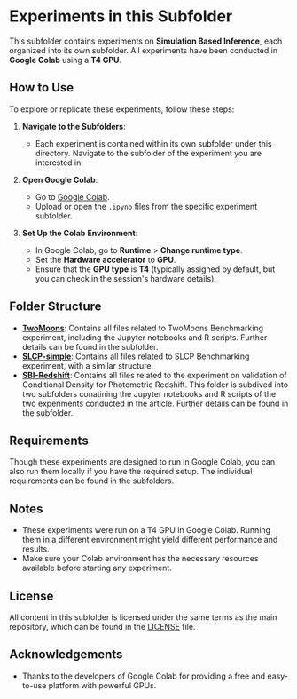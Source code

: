 # Experiments in this Subfolder

This subfolder contains experiments on **Simulation Based Inference**, each organized into its own subfolder. All experiments have been conducted in **Google Colab** using a **T4 GPU**.

## How to Use

To explore or replicate these experiments, follow these steps:

1. **Navigate to the Subfolders**:
    - Each experiment is contained within its own subfolder under this directory. Navigate to the subfolder of the experiment you are interested in.

2. **Open Google Colab**:
    - Go to [Google Colab](https://colab.research.google.com/).
    - Upload or open the `.ipynb` files from the specific experiment subfolder.

3. **Set Up the Colab Environment**:
    - In Google Colab, go to **Runtime** > **Change runtime type**.
    - Set the **Hardware accelerator** to **GPU**.
    - Ensure that the **GPU type** is **T4** (typically assigned by default, but you can check in the session's hardware details).

## Folder Structure

- **[TwoMoons](https://github.com/anirbanc96/ECMMD-CondTwoSamp/tree/main/Simulation%20Based%20Inference/TwoMoons)**: Contains all files related to TwoMoons Benchmarking experiment, including the Jupyter notebooks and R scripts. Further details can be found in the subfolder.
- **[SLCP-simple](https://github.com/anirbanc96/ECMMD-CondTwoSamp/tree/main/Simulation%20Based%20Inference/SLCP-Simple)**: Contains all files related to SLCP Benchmarking experiment, with a similar structure.
- **[SBI-Redshift](https://github.com/anirbanc96/ECMMD-CondTwoSamp/tree/main/Simulation%20Based%20Inference/SBI-Redshift)**: Contains all files related to the experiment on validation of Conditional Density for Photometric Redshift. This folder is subdived into two subfolders conatining the Jupyter notebooks and R scripts of the two experiments conducted in the article. Further details can be found in the subfolder. 

## Requirements

Though these experiments are designed to run in Google Colab, you can also run them locally if you have the required setup. The individual requirements can be found in the subfolders.

## Notes

- These experiments were run on a T4 GPU in Google Colab. Running them in a different environment might yield different performance and results.
- Make sure your Colab environment has the necessary resources available before starting any experiment.

## License

All content in this subfolder is licensed under the same terms as the main repository, which can be found in the [LICENSE](../LICENSE) file.

## Acknowledgements

- Thanks to the developers of Google Colab for providing a free and easy-to-use platform with powerful GPUs.
